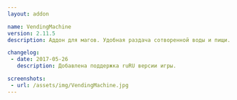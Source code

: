 ```yaml
---
layout: addon

name: VendingMachine
version: 2.11.5
description: Аддон для магов. Удобная раздача сотворенной воды и пищи. 

changelog:
 - date: 2017-05-26
   description: Добавлена поддержка ruRU версии игры.

screenshots:
 - url: /assets/img/VendingMachine.jpg
---
```

